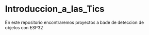 # Introduccion_a_las_Tics
En este repositorio encontraremos proyectos a bade de deteccion de objetos con ESP32
